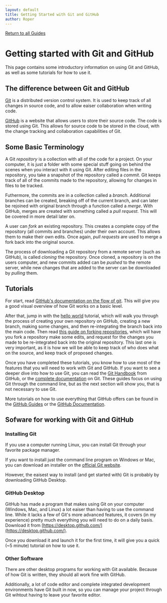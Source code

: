 ```yaml
---
layout: default
title: Getting Started with Git and GitHub
author: Roper
---
```


[Return to all Guides](/guides.html)

# Getting started with Git and GitHub

This page contains some introductory information on using Git and GitHub, as well as some tutorials for how to use it.

## The difference between Git and GitHub

[Git](https://git-scm.com/) is a distributed version control system. It is used to keep track of all changes in source code, and to allow eaiser
collaboration when writing code.

[GitHub](github.com) is a website that allows users to store their source code. The code is stored using Git. This allows for source
code to be stored in the cloud, with the change tracking and collaboration capabilities of Git.

## Some Basic Terminology

A Git *repository* is a collection with all of the code for a project. On your computer, it is just a folder with some
special stuff going on behind the scenes when you interact with it using Git. After editing files in the repository, you
take a snapshot of the repository called a *commit*. Git keeps track of all of the commits made to the repository,
allowing for changes in files to be tracked.

Futhermore, the commits are in a collection called a *branch*. Additional branches can be created, breaking off of the
current branch, and can later be rejoined with original branch through a function called a *merge*. With GitHub, merges
are created with something called a *pull request*. This will be covered in more detail later on.

A user can *fork* an existing repository. This creates a complete copy of the repository (all commits and
branches) under their own account. This allows them to make their own edits. Once again, *pull requests* are used to
merge a fork back into the original source.

The process of downloading a Git repository from a remote server (such as GitHub), is called *cloning* the repository.
Once cloned, a repository is on the users computer, and new commits added can be *pushed* to the remote server, while
new changes that are added to the server can be downloaded by *pulling* them.

## Tutorials

For start, read [GitHub's documentation on the flow of git](https://guides.github.com/introduction/flow/). This will
give you a good visual overview of how Git works on a basic level.

After that, jump in with the [hello world](https://guides.github.com/activities/hello-world/) tutorial, which will walk
you through the process of creating your own repository on GitHub, creating a new branch, making some changes, and then
re-integrating the branch back into the  main code. Then read
[this guide on forking repositories](https://guides.github.com/activities/forking/), which will have you fork a
repository make some edits, and request for the changes you made to be re-integrated back into the original repository.
This last one is very important, as it is how we will be able to keep track of who does what on the source, and keep
track of proposed changes.

Once you have completed these tutorials, you know how to use most of the features that you will need to work with Git
and GitHub. If you want to see a deeper dive into how to use Git, you can read the
[Git Handbook](https://guides.github.com/introduction/git-handbook/) from GitHub, or the
[complete documentation](https://git-scm.com/doc) on Git. These guides focus on using Git through the command line, but
as the next section will show you,  that is not necessary to use Git.

More tutorials on how to use everything that GitHub offers can be found in the
[GitHub Guides](https://guides.github.com/) or the [GitHub Documentation](https://docs.github.com/en).

## Sofware for working with Git and GitHub

### Installing Git

If you use a computer running Linux, you can install Git through your favorite package manager.

If you want to install just the command line program on Windows or Mac, you can download an installer on the
[official Git website](git-scm.com).

However, the eaisest way to install (and get started with) Git is probably by downloading GitHub Desktop.

### GitHub Desktop

GitHub has made a program that makes using Git on your computer (Windows, Mac, and Linux) a lot eaiser than having
to use the command line. While it lacks a few of Git's more advanced features, it covers (in my experience) pretty much
everything you will need to do on a daily basis. Download it from [https://desktop.github.com/](https://desktop.github.com/).

Once you download it and launch it for the first time, it will give you a quick (~5 minute) tutorial on how to use it.

### Other Software

There are other desktop programs for working with Git available. Because of how Git is written, they should all work
fine with GitHub.

Additionally, a lot of code editor and complete integrated development environments have Git built in now, so you can
manage your project through Git wihtout having to leave your favorite editor.
